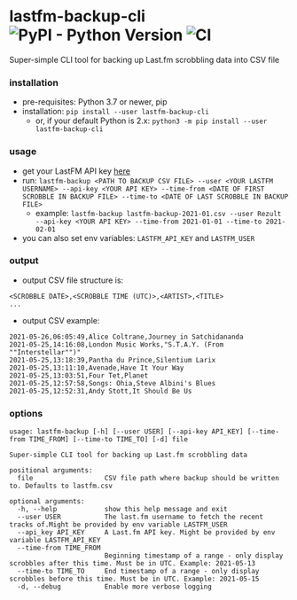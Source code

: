 # lastfm-backup-cli ![PyPI - Python Version](https://img.shields.io/pypi/pyversions/lastfm-backup-cli) ![CI](https://github.com/emkor/lastfm-backup-cli/workflows/CI/badge.svg)
Super-simple CLI tool for backing up Last.fm scrobbling data into CSV file

### installation
- pre-requisites: Python 3.7 or newer, pip
- installation: `pip install --user lastfm-backup-cli`
  - or, if your default Python is 2.x: `python3 -m pip install --user lastfm-backup-cli`

### usage
- get your LastFM API key [here](https://www.last.fm/api)
- run: `lastfm-backup <PATH TO BACKUP CSV FILE> --user <YOUR LASTFM USERNAME> --api-key <YOUR API KEY> --time-from <DATE OF FIRST SCROBBLE IN BACKUP FILE> --time-to <DATE OF LAST SCROBBLE IN BACKUP FILE>`
  - example: `lastfm-backup lastfm-backup-2021-01.csv --user Rezult --api-key <YOUR API KEY> --time-from 2021-01-01 --time-to 2021-02-01`
- you can also set env variables: `LASTFM_API_KEY` and `LASTFM_USER`

### output
- output CSV file structure is:
```csv
<SCROBBLE DATE>,<SCROBBLE TIME (UTC)>,<ARTIST>,<TITLE>
...
```
- output CSV example:
```csv
2021-05-26,06:05:49,Alice Coltrane,Journey in Satchidananda
2021-05-25,14:16:08,London Music Works,"S.T.A.Y. (From ""Interstellar"")"
2021-05-25,13:18:39,Pantha du Prince,Silentium Larix
2021-05-25,13:11:10,Avenade,Have It Your Way
2021-05-25,13:03:51,Four Tet,Planet
2021-05-25,12:57:58,Songs: Ohia,Steve Albini's Blues
2021-05-25,12:52:31,Andy Stott,It Should Be Us
```

### options
```
usage: lastfm-backup [-h] [--user USER] [--api-key API_KEY] [--time-from TIME_FROM] [--time-to TIME_TO] [-d] file

Super-simple CLI tool for backing up Last.fm scrobbling data

positional arguments:
  file                  CSV file path where backup should be written to. Defaults to lastfm.csv

optional arguments:
  -h, --help            show this help message and exit
  --user USER           The last.fm username to fetch the recent tracks of.Might be provided by env variable LASTFM_USER
  --api_key API_KEY     A Last.fm API key. Might be provided by env variable LASTFM_API_KEY
  --time-from TIME_FROM
                        Beginning timestamp of a range - only display scrobbles after this time. Must be in UTC. Example: 2021-05-13
  --time-to TIME_TO     End timestamp of a range - only display scrobbles before this time. Must be in UTC. Example: 2021-05-15
  -d, --debug           Enable more verbose logging
```

